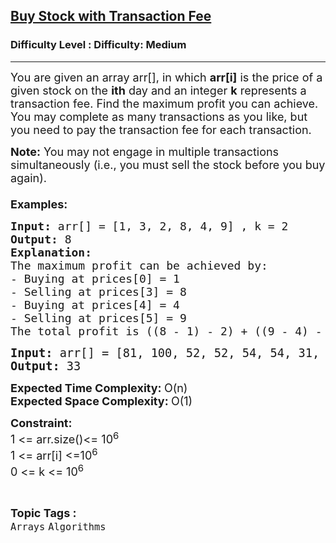 <h2><a href="https://www.geeksforgeeks.org/problems/buy-stock-with-transaction-fee/1">Buy Stock with Transaction Fee</a></h2><h3>Difficulty Level : Difficulty: Medium</h3><hr><div class="problems_problem_content__Xm_eO"><p><span style="font-size: 18px;">You are given an array arr[], in which <strong>arr[i]</strong>&nbsp;is the price of a given stock on the <strong>ith</strong> day and an integer <strong>k</strong> represents a transaction fee. </span><span style="font-size: 18px;">Find the maximum profit you can achieve. You may complete as many transactions as you like, but you need to pay the transaction fee for each transaction.</span></p>
<p><span style="font-size: 18px;"><strong>Note:</strong>&nbsp;You may not engage in multiple transactions simultaneously (i.e., you must sell the stock before you buy again).<br><br><strong>Examples:</strong></span></p>
<pre><strong><span style="font-size: 18px;">Input: </span></strong><span style="font-size: 18px;">arr[] = [1, 3, 2, 8, 4, 9] , k = 2
<strong>Output: </strong>8
<strong>Explanation:</strong></span>
<span style="font-size: 18px;">The maximum profit can be achieved by:
- Buying at prices[0] = 1
- Selling at prices[3] = 8
- Buying at prices[4] = 4
- Selling at prices[5] = 9
The total profit is ((8 - 1) - 2) + ((9 - 4) - 2) = 8.</span></pre>
<pre><span style="font-size: 14pt;"><strong>Input: </strong>arr[] = [81, 100, 52, 52, 54, 54, 31, 51] , k = 3
<strong>Output: </strong>33</span></pre>
<p><span style="font-size: 18px;"><strong>Expected Time Complexity: </strong>O(n)<br></span><span style="font-size: 18px;"><strong>Expected Space Complexity: </strong>O(1)</span></p>
<p><span style="font-size: 18px;"><strong>Constraint:</strong><br>1 &lt;= arr.size()&lt;= 10<sup>6</sup></span><br><span style="font-size: 18px;">1 &lt;= arr[i] &lt;=10<sup>6</sup><br>0 &lt;= k &lt;= 10<sup>6</sup></span></p></div><br><p><span style=font-size:18px><strong>Topic Tags : </strong><br><code>Arrays</code>&nbsp;<code>Algorithms</code>&nbsp;